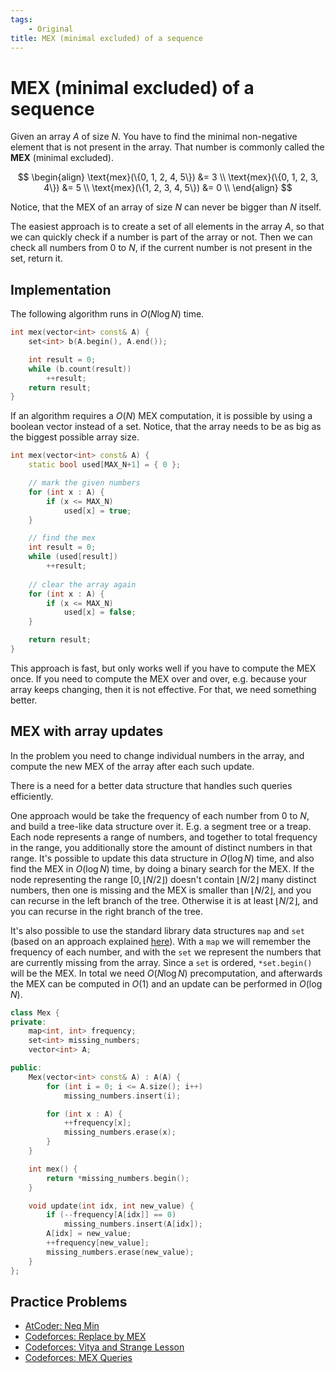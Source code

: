 ```yaml
---
tags:
    - Original
title: MEX (minimal excluded) of a sequence
---
```

# MEX (minimal excluded) of a sequence

Given an array $A$ of size $N$. You have to find the minimal non-negative element that is not present in the array. That number is commonly called the **MEX** (minimal excluded).

$$
\begin{align}
\text{mex}(\{0, 1, 2, 4, 5\}) &= 3 \\
\text{mex}(\{0, 1, 2, 3, 4\}) &= 5 \\
\text{mex}(\{1, 2, 3, 4, 5\}) &= 0 \\
\end{align}
$$

Notice, that the MEX of an array of size $N$ can never be bigger than $N$ itself.

The easiest approach is to create a set of all elements in the array $A$, so that we can quickly check if a number is part of the array or not.
Then we can check all numbers from $0$ to $N$, if the current number is not present in the set, return it.

## Implementation

The following algorithm runs in $O(N \log N)$ time.

```{.cpp file=mex_simple}
int mex(vector<int> const& A) {
    set<int> b(A.begin(), A.end());

    int result = 0;
    while (b.count(result))
        ++result;
    return result;
}
```

If an algorithm requires a $O(N)$ MEX computation, it is possible by using a boolean vector instead of a set.
Notice, that the array needs to be as big as the biggest possible array size.


```{.cpp file=mex_linear}
int mex(vector<int> const& A) {
    static bool used[MAX_N+1] = { 0 };

    // mark the given numbers
    for (int x : A) {
        if (x <= MAX_N)
            used[x] = true;
    }

    // find the mex
    int result = 0;
    while (used[result])
        ++result;
 
    // clear the array again
    for (int x : A) {
        if (x <= MAX_N)
            used[x] = false;
    }

    return result;
}
```

This approach is fast, but only works well if you have to compute the MEX once.
If you need to compute the MEX over and over, e.g. because your array keeps changing, then it is not effective.
For that, we need something better.

## MEX with array updates

In the problem you need to change individual numbers in the array, and compute the new MEX of the array after each such update.

There is a need for a better data structure that handles such queries efficiently.

One approach would be take the frequency of each number from $0$ to $N$, and build a tree-like data structure over it.
E.g. a segment tree or a treap.
Each node represents a range of numbers, and together to total frequency in the range, you additionally store the amount of distinct numbers in that range.
It's possible to update this data structure in $O(\log N)$ time, and also find the MEX in $O(\log N)$ time, by doing a binary search for the MEX.
If the node representing the range $[0, \lfloor N/2 \rfloor)$ doesn't contain $\lfloor N/2 \rfloor$ many distinct numbers, then one is missing and the MEX is smaller than $\lfloor N/2 \rfloor$, and you can recurse in the left branch of the tree. Otherwise it is at least $\lfloor N/2 \rfloor$, and you can recurse in the right branch of the tree.

It's also possible to use the standard library data structures `map` and `set` (based on an approach explained [here](https://codeforces.com/blog/entry/81287?#comment-677837)).
With a `map` we will remember the frequency of each number, and with the `set` we represent the numbers that are currently missing from the array.
Since a `set` is ordered, `*set.begin()` will be the MEX.
In total we need $O(N \log N)$ precomputation, and afterwards the MEX can be computed in $O(1)$ and an update can be performed in $O(\log N)$.

```{.cpp file=mex_updates}
class Mex {
private:
    map<int, int> frequency;
    set<int> missing_numbers;
    vector<int> A;

public:
    Mex(vector<int> const& A) : A(A) {
        for (int i = 0; i <= A.size(); i++)
            missing_numbers.insert(i);

        for (int x : A) {
            ++frequency[x];
            missing_numbers.erase(x);
        }
    }

    int mex() {
        return *missing_numbers.begin();
    }

    void update(int idx, int new_value) {
        if (--frequency[A[idx]] == 0)
            missing_numbers.insert(A[idx]);
        A[idx] = new_value;
        ++frequency[new_value];
        missing_numbers.erase(new_value);
    }
};
```

## Practice Problems

- [AtCoder: Neq Min](https://atcoder.jp/contests/hhkb2020/tasks/hhkb2020_c)
- [Codeforces: Replace by MEX](https://codeforces.com/contest/1375/problem/D)
- [Codeforces: Vitya and Strange Lesson](https://codeforces.com/problemset/problem/842/D)
- [Codeforces: MEX Queries](https://codeforces.com/contest/817/problem/F)
